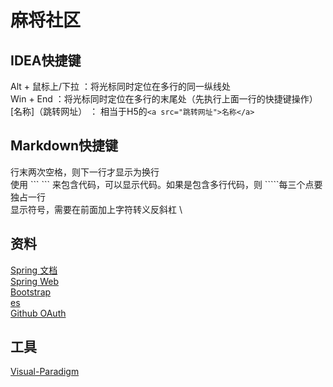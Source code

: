 # 麻将社区



## IDEA快捷键
Alt + 鼠标上/下拉 ：将光标同时定位在多行的同一纵线处  
Win + End ：将光标同时定位在多行的末尾处（先执行上面一行的快捷键操作）  
[名称]（跳转网址） ： 相当于H5的```<a src="跳转网址">名称</a>```

## Markdown快捷键
行末两次空格，则下一行才显示为换行  
使用 \``` ``` 来包含代码，可以显示代码。如果是包含多行代码，则 \`````每三个点要独占一行  
显示符号，需要在前面加上字符转义反斜杠 \


## 资料
[Spring 文档](https://spring.io/guides)  
[Spring Web](https://spring.io/guides/gs/serving-web-content/)  
[Bootstrap](https://v3.bootcss.com/getting-started/)  
[es](https://elasticsearch.cn/)  
[Github OAuth](https://developer.github.com/apps/building-oauth-apps/authorizing-oauth-apps/)


## 工具
[Visual-Paradigm](https://www.visual-paradigm.com/cn/download/community.jsp)  
